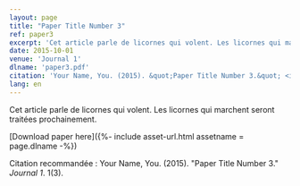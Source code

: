 ```yaml
---
layout: page
title: "Paper Title Number 3"
ref: paper3
excerpt: 'Cet article parle de licornes qui volent. Les licornes qui marchent seront traitées prochainement.'
date: 2015-10-01
venue: 'Journal 1'
dlname: 'paper3.pdf'
citation: 'Your Name, You. (2015). &quot;Paper Title Number 3.&quot; <i>Journal 1</i>. 1(3).'
lang: en
---
```


Cet article parle de licornes qui volent. Les licornes qui marchent seront traitées prochainement.

[Download paper here]({%- include asset-url.html assetname = page.dlname -%})

Citation recommandée : Your Name, You. (2015). "Paper Title Number 3." <i>Journal 1</i>. 1(3).
